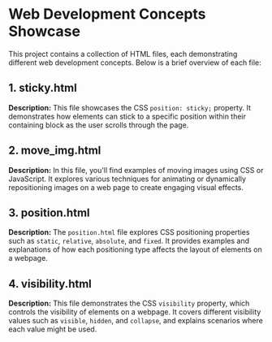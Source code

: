 # Web Development Concepts Showcase

This project contains a collection of HTML files, each demonstrating different web development concepts. Below is a brief overview of each file:

## 1. sticky.html

**Description:** This file showcases the CSS `position: sticky;` property. It demonstrates how elements can stick to a specific position within their containing block as the user scrolls through the page.

## 2. move_img.html

**Description:** In this file, you'll find examples of moving images using CSS or JavaScript. It explores various techniques for animating or dynamically repositioning images on a web page to create engaging visual effects.

## 3. position.html

**Description:** The `position.html` file explores CSS positioning properties such as `static`, `relative`, `absolute`, and `fixed`. It provides examples and explanations of how each positioning type affects the layout of elements on a webpage.

## 4. visibility.html

**Description:** This file demonstrates the CSS `visibility` property, which controls the visibility of elements on a webpage. It covers different visibility values such as `visible`, `hidden`, and `collapse`, and explains scenarios where each value might be used.

